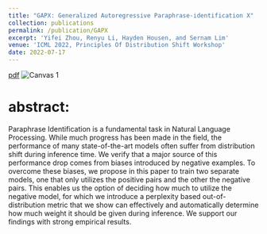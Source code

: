 ```yaml
---
title: "GAPX: Generalized Autoregressive Paraphrase-identification X"
collection: publications
permalink: /publication/GAPX
excerpt: 'Yifei Zhou, Renyu Li, Hayden Housen, and Sernam Lim'
venue: 'ICML 2022, Principles Of Distribution Shift Workshop'
date: 2022-07-17
---
```

[pdf](https://yifeizhou02.github.io/files/GAPX.pdf)
![Canvas 1](https://user-images.githubusercontent.com/83000332/173618717-570f697c-2671-41aa-96da-1459fc627332.png)

# abstract:
Paraphrase Identification is a fundamental task in Natural Language Processing. While much progress has been made in the field, the performance of many state-of-the-art models often suffer from distribution shift during inference time. We verify that a major source of this performance drop comes from biases introduced by negative examples. To overcome these biases, we propose in this paper to train two separate models, one that only utilizes the positive pairs and the other the negative pairs. This enables us the option of deciding how much to utilize the negative model, for which we introduce a perplexity based out-of-distribution metric that we show can effectively and automatically determine how much weight it should be given during inference. We support our findings with strong empirical results.
